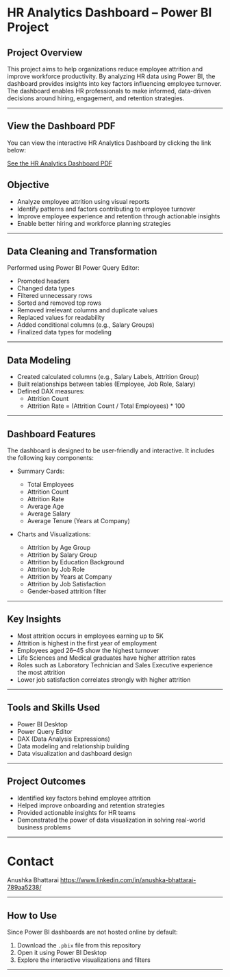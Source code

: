 # HR Analytics Dashboard – Power BI Project

## Project Overview

This project aims to help organizations reduce employee attrition and improve workforce productivity. By analyzing HR data using Power BI, the dashboard provides insights into key factors influencing employee turnover. The dashboard enables HR professionals to make informed, data-driven decisions around hiring, engagement, and retention strategies.

---
## View the Dashboard PDF

You can view the interactive HR Analytics Dashboard by clicking the link below:

[See the HR Analytics Dashboard PDF](HR-Analytics-Dashboard.pdf)

## Objective

- Analyze employee attrition using visual reports
- Identify patterns and factors contributing to employee turnover
- Improve employee experience and retention through actionable insights
- Enable better hiring and workforce planning strategies

---

## Data Cleaning and Transformation

Performed using Power BI Power Query Editor:

- Promoted headers
- Changed data types
- Filtered unnecessary rows
- Sorted and removed top rows
- Removed irrelevant columns and duplicate values
- Replaced values for readability
- Added conditional columns (e.g., Salary Groups)
- Finalized data types for modeling

---

## Data Modeling

- Created calculated columns (e.g., Salary Labels, Attrition Group)
- Built relationships between tables (Employee, Job Role, Salary)
- Defined DAX measures:
  - Attrition Count
  - Attrition Rate = (Attrition Count / Total Employees) * 100

---

## Dashboard Features

The dashboard is designed to be user-friendly and interactive. It includes the following key components:

- Summary Cards:
  - Total Employees
  - Attrition Count
  - Attrition Rate
  - Average Age
  - Average Salary
  - Average Tenure (Years at Company)

- Charts and Visualizations:
  - Attrition by Age Group
  - Attrition by Salary Group
  - Attrition by Education Background
  - Attrition by Job Role
  - Attrition by Years at Company
  - Attrition by Job Satisfaction
  - Gender-based attrition filter

---

## Key Insights

- Most attrition occurs in employees earning up to 5K
- Attrition is highest in the first year of employment
- Employees aged 26–45 show the highest turnover
- Life Sciences and Medical graduates have higher attrition rates
- Roles such as Laboratory Technician and Sales Executive experience the most attrition
- Lower job satisfaction correlates strongly with higher attrition

---

## Tools and Skills Used

- Power BI Desktop
- Power Query Editor
- DAX (Data Analysis Expressions)
- Data modeling and relationship building
- Data visualization and dashboard design

---

## Project Outcomes

- Identified key factors behind employee attrition
- Helped improve onboarding and retention strategies
- Provided actionable insights for HR teams
- Demonstrated the power of data visualization in solving real-world business problems

---
# Contact
Anushka Bhattarai
https://www.linkedin.com/in/anushka-bhattarai-789aa5238/

---

## How to Use

Since Power BI dashboards are not hosted online by default:

1. Download the `.pbix` file from this repository
2. Open it using Power BI Desktop
3. Explore the interactive visualizations and filters

---

